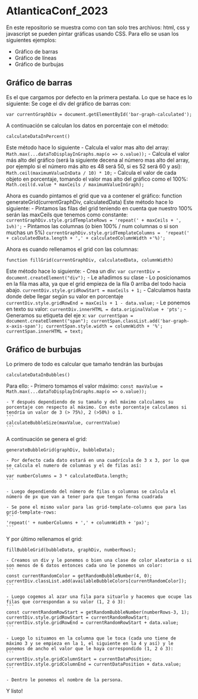 # AtlanticaConf_2023
En este repositorio se muestra como con tan solo tres archivos: html, css y javascript se pueden pintar gráficas usando CSS. Para ello se usan los siguientes ejemplos:
- Gráfico de barras
- Gráfico de líneas
- Gráfico de burbujas

## Gráfico de barras
Es el que cargamos por defecto en la primera pestaña. Lo que se hace es lo siguiente:
Se coge el div del gráfico de barras con:
```
var currentGraphDiv = document.getElementById('bar-graph-calculated');
```

A continuación se calculan los datos en porcentaje con el método:
```
calculateDataInPercent()
```
Este método hace lo siguiente
    - Calcula el valor mas alto del array: 
    ``` 
    Math.max(...dataToDisplayInGraphs.map(o => o.value));
    ```
    - Calcula el valor más alto del gráfico (será la siguiente decena al número mas alto del array, por ejemplo si el número más alto es 48 será 50, si es 52 será 60 y así): 
    ```
    Math.ceil(maximumValueInData / 10) * 10;
    ```
    - Calcula el valor de cada objeto en porcentaje, tomando el valor mas alto del gráfico como el 100%:
    ```
    Math.ceil(d.value * maxCeils / maximumValueInGraph);
    ```

Ahora es cuando pintamos el grid que va a contener el gráfico:
function generateGrid(currentGraphDiv, calculatedData)
Este método hace lo siguiente:
    - Pintamos las filas del grid teniendo en cuenta que nuestro 100% serán las maxCeils que tenemos como constante:
    ```
    currentGraphDiv.style.gridTemplateRows = 'repeat(' + maxCeils + ', 1vh)';
    ```
    - Pintamos las columnas (o bien 100% / num columnas o si son muchas un 5%)
    ```
    currentGraphDiv.style.gridTemplateColumns = 
        'repeat(' + calculatedData.length + ',' + calculatedColumnWidth +'%)';
    ```

Ahora es cuando rellenamos el grid con las columnas:
```
function fillGrid(currentGraphDiv, calculatedData, columnWidth)
```
Este método hace lo siguiente:
    - Crea un div:
    ```
    var currentDiv = document.createElement("div");
    ```
    - Le añadimos su clase
    - Lo posicionamos en la fila mas alta, ya que el grid empieza de la fila 0 arriba del todo hacia abajo.
    ```
    currentDiv.style.gridRowStart = maxCeils + 1;
    ```
    - Calculamos hasta donde debe llegar según su valor en porcentaje
    ```
    currentDiv.style.gridRowEnd = maxCeils + 1 - data.value;
    ```
    - Le ponemos en texto su valor:
    ```
    currentDiv.innerHTML = data.originalValue + 'pts';
    ```
    - Generamos su etiqueta del eje x:
    ```
    var currentSpan = document.createElement("span");
    currentSpan.classList.add('bar-graph-x-axis-span');
    currentSpan.style.width = columnWidth + '%';
    currentSpan.innerHTML = text;
    ```

## Gráfico de burbujas

Lo primero de todo es calcular que tamaño tendrán las burbujas
```
calculateDataInBubbles()
```
Para ello:
    - Primero tomamos el valor máximo:
    ```
     const maxValue = Math.max(...dataToDisplayInGraphs.map(o => o.value));
    ```

    - Y después dependiendo de su tamaño y del máximo calculamos su porcentaje con respecto al máximo. Con este porcentaje calculamos si tendría un valor de 3 (> 75%), 2 (>50%) o 1.
    ```
    calculateBubbleSize(maxValue, currentValue)
    ```

A continuación se genera el grid:
```
generateBubbleGrid(graphDiv, bubbleData);
```

    - Por defecto cada dato estará en una cuadrícula de 3 x 3, por lo que se calcula el numero de columnas y el de filas así:
    ```
    var numberColumns = 3 * calculatedData.length;
    ```

    - Luego dependiendo del número de filas o columnas se calcula el número de px que van a tener para que tengan forma cuadrada

    - Se pone el mismo valor para las grid-template-columns que para las grid-template-rows:
    ```
    'repeat(' + numberColumns + ',' + columnWidth + 'px)';
    ```

Y por último rellenamos el grid:
```
fillBubbleGrid(bubbleData, graphDiv, numberRows);
```
    - Creamos un div y le ponemos o bien una clase de color aleatoria o si son menos de 6 datos entonces cada uno le ponemos un color:
    ```
    const currentRandomColor = getRandomBubbleNumber(4, 0);
    currentDiv.classList.add(availableBubbleColors[currentRandomColor]);
    ```

    - Luego cogemos al azar una fila para situarlo y hacemos que ocupe las filas que correspondan a su valor (1, 2 ó 3):
    ```
    const currentRandomRowStart = getRandomBubbleNumber(numberRows-3, 1);
    currentDiv.style.gridRowStart = currentRandomRowStart;
    currentDiv.style.gridRowEnd = currentRandomRowStart + data.value;
    ```

    - Luego lo situamos en la columna que le toca (cada uno tiene de máximo 3 y se empieza en la 1, el siguiente en la 4 y así) y le ponemos de ancho el valor que le haya correspondido (1, 2 ó 3):
    ```
    currentDiv.style.gridColumnStart = currentDataPosition;
    currentDiv.style.gridColumnEnd = currentDataPosition + data.value;
    ```

    - Dentro le ponemos el nombre de la persona.


Y listo!




